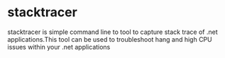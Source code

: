 stacktracer
===========

stacktracer is simple command line to tool to capture stack trace of .net applications.This tool can be used to troubleshoot hang and high CPU issues within your .net applications
